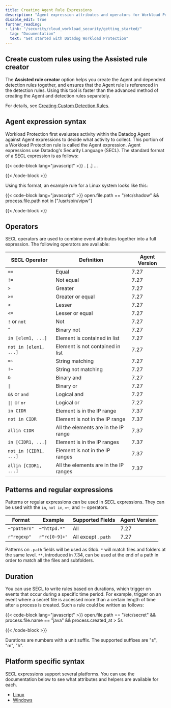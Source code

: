 ```yaml
---
title: Creating Agent Rule Expressions
description: "Agent expression attributes and operators for Workload Protection Rules"
disable_edit: true
further_reading:
- link: "/security/cloud_workload_security/getting_started/"
  tag: "Documentation"
  text: "Get started with Datadog Workload Protection"
---
```


## Create custom rules using the Assisted rule creator

The **Assisted rule creator** option helps you create the Agent and dependent detection rules together, and ensures that the Agent rule is referenced in the detection rules. Using this tool is faster than the advanced method of creating the Agent and detection rules separately.

For details, see [Creating Custom Detection Rules][1].

## Agent expression syntax
Workload Protection first evaluates activity within the Datadog Agent against Agent expressions to decide what activity to collect. This portion of a Workload Protection rule is called the Agent expression. Agent expressions use Datadog's Security Language (SECL). The standard format of a SECL expression is as follows:

{{< code-block lang="javascript" >}}
<event-type>.<event-attribute> <operator> <value> [<operator> <event-type>.<event-attribute>] ...

{{< /code-block >}}

Using this format, an example rule for a Linux system looks like this:

{{< code-block lang="javascript" >}}
open.file.path == "/etc/shadow" && process.file.path not in ["/usr/sbin/vipw"]

{{< /code-block >}}

## Operators
SECL operators are used to combine event attributes together into a full expression. The following operators are available:

| SECL Operator         |  Definition                              | Agent Version |
|-----------------------|------------------------------------------|---------------|
| `==`                  | Equal                                    | 7.27          |
| `!=`                  | Not equal                                | 7.27          |
| `>`                   | Greater                                  | 7.27          |
| `>=`                  | Greater or equal                         | 7.27          |
| `<`                   | Lesser                                   | 7.27          |
| `<=`                  | Lesser or equal                          | 7.27          |
| `!` or `not`          | Not                                      | 7.27          |
| `^`                   | Binary not                               | 7.27          |
| `in [elem1, ...]`     | Element is contained in list             | 7.27          |
| `not in [elem1, ...]` | Element is not contained in list         | 7.27          |
| `=~`                  | String matching                          | 7.27          |
| `!~`                  | String not matching                      | 7.27          |
| `&`                   | Binary and                               | 7.27          |
| `\|`                  | Binary or                                | 7.27          |
| `&&` or `and`         | Logical and                              | 7.27          |
| `\|\|` or `or`        | Logical or                               | 7.27          |
| `in CIDR`             | Element is in the IP range               | 7.37          |
| `not in CIDR`         | Element is not in the IP range           | 7.37          |
| `allin CIDR`          | All the elements are in the IP range     | 7.37          |
| `in [CIDR1, ...]`     | Element is in the IP ranges              | 7.37          |
| `not in [CIDR1, ...]` | Element is not in the IP ranges          | 7.37          |
| `allin [CIDR1, ...]`  | All the elements are in the IP ranges    | 7.37          |

## Patterns and regular expressions
Patterns or regular expressions can be used in SECL expressions. They can be used with the `in`, `not in`, `=~`, and `!~` operators.

| Format           |  Example             | Supported Fields   | Agent Version |
|------------------|----------------------|--------------------|---------------|
| `~"pattern"`     | `~"httpd.*"`         | All                | 7.27          |
| `r"regexp"`      | `r"rc[0-9]+"`        | All except `.path` | 7.27          |

Patterns on `.path` fields will be used as Glob. `*` will match files and folders at the same level. `**`, introduced in 7.34, can be used at the end of a path in order to match all the files and subfolders.

## Duration
You can use SECL to write rules based on durations, which trigger on events that occur during a specific time period. For example, trigger on an event where a secret file is accessed more than a certain length of time after a process is created.
Such a rule could be written as follows:

{{< code-block lang="javascript" >}}
open.file.path == "/etc/secret" && process.file.name == "java" && process.created_at > 5s

{{< /code-block >}}

Durations are numbers with a unit suffix. The supported suffixes are "s", "m", "h".

## Platform specific syntax

SECL expressions support several platforms. You can use the documentation below to see what attributes and helpers are available for each.

* [Linux][2]
* [Windows][3]

[1]: /security/threats/workload_security_rules/custom_rules
[2]: /security/threats/linux_expressions
[3]: /security/threats/windows_expressions